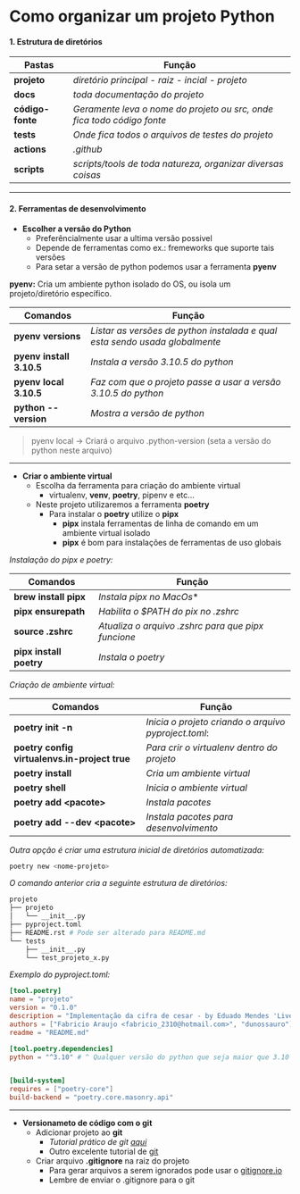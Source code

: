 # Como organizar um projeto Python

#### 1. Estrutura de diretórios

Pastas|Função
------|------
**projeto**| *diretório principal - raiz - incial - projeto*
**docs**| *toda documentação do projeto*
**código-fonte**| *Geramente leva o nome do projeto ou src, onde fica todo código fonte*
**tests**| *Onde fica todos o arquivos de testes do projeto*
**actions**| *.github*
**scripts**| *scripts/tools de toda natureza, organizar diversas coisas*

---

#### 2. Ferramentas de desenvolvimento

- **Escolher a versão do Python**
    - Preferêncialmente usar a ultima versão possivel
    - Depende de ferramentas como ex.: fremeworks que suporte tais versões
    - Para setar a versão de python podemos usar a ferramenta **pyenv**

**pyenv:** Cria um ambiente python isolado do OS, ou isola um projeto/diretório específico.

Comandos|Função
--------|------
**pyenv versions**| *Listar as versões de python instalada e qual esta sendo usada globalmente*
**pyenv install 3.10.5**| *Instala a versão 3.10.5 do python*
**pyenv local 3.10.5**| *Faz com que o projeto passe a usar a versão 3.10.5 do python*
**python --version**| *Mostra a versão de python*

> pyenv local -> Criará o arquivo .python-version (seta a versão do python neste arquivo)

---

- **Criar o ambiente virtual**
    - Escolha da ferramenta para criação do ambiente virtual
        - virtualenv, **venv**, **poetry**, pipenv e etc...
    - Neste projeto utilizaremos a ferramenta **poetry**
        - Para instalar o **poetry** utilize o **pipx**
            - **pipx** instala ferramentas de linha de comando em um ambiente virtual isolado
            - **pipx** é bom para instalações de ferramentas de uso globais

*Instalação do pipx e poetry:*

Comandos|Função
--------|------
**brew install pipx**| *Instala pipx no MacOs**
**pipx ensurepath**| *Habilita o $PATH do pix no .zshrc*
**source .zshrc**| *Atualiza o arquivo .zshrc para que pipx funcione*
**pipx install poetry**| *Instala o poetry*

*Criação de ambiente virtual:*

Comandos|Função
--------|------
**poetry init -n**| *Inicia o projeto criando o arquivo pyproject.toml*:
**poetry config virtualenvs.in-project true**| *Para crir o virtualenv dentro do projeto*
**poetry install**| *Cria um ambiente virtual*
**poetry shell**| *Inicia o ambiente virtual*
**poetry add <pacote\>**| *Instala pacotes*
**poetry add --dev <pacote\>**| *Instala pacotes para desenvolvimento*

*Outra opção é criar uma estrutura inicial de diretórios automatizada:*

```sh
poetry new <nome-projeto>
```
*O comando anterior cria a seguinte estrutura de diretórios:*

```sh
projeto
├── projeto
│   └── __init__.py
├── pyproject.toml
├── README.rst # Pode ser alterado para README.md
└── tests
    ├── __init__.py
    └── test_projeto_x.py
```

*Exemplo do pyproject.toml:*

```toml
[tool.poetry]
name = "projeto"
version = "0.1.0"
description = "Implementação da cifra de cesar - by Eduado Mendes 'Live de Python'"
authors = ["Fabricio Araujo <fabricio_2310@hotmail.com>", "dunossauro"]
readme = "README.md"

[tool.poetry.dependencies]
python = "^3.10" # ^ Qualquer versão do python que seja maior que 3.10


[build-system]
requires = ["poetry-core"]
build-backend = "poetry.core.masonry.api"
```
---

- **Versionameto de código com o git**
    - Adicionar projeto ao **git**
        - *Tutorial prático de git [aqui](https://github.com/faleite/tutors/blob/1b9c0561053c593961ced11d22fd16ad617c6591/git.md)*
        - Outro excelente tutorial de [git](https://gitfichas.com)
    - Criar arquivo **.gitignore** na raiz do projeto
        - Para gerar arquivos a serem ignorados pode usar o [gitignore.io](https://www.toptal.com/developers/gitignore)
        - Lembre de enviar o .gitignore para o git

